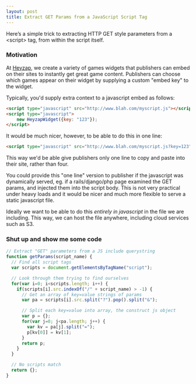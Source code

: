 ```yaml
---
layout: post
title: Extract GET Params from a JavaScript Script Tag
---
```


Here’s a simple trick to extracting HTTP GET style parameters from a &lt;script&gt; tag, from within the script itself.

### Motivation

At [Heyzap](http://www.heyzap.com), we create a variety of games widgets that publishers can embed on their sites to instantly get great game content. Publishers can choose which games appear on their widget by supplying a custom "embed key" to the widget.

Typically, you'd supply extra context to a javascript embed as follows:

```html
<script type="javascript" src="http://www.blah.com/myscript.js"></script>
<script type="javascript">
    new HeyzapWidget({key: "123"});
</script>
```

It would be much nicer, however, to be able to do this in one line:

```html
<script type="javascript" src="http://www.blah.com/myscript.js?key=123"></script>
```

This way we'd be able give publishers only one line to copy and paste into their site, rather than four.

You could provide this "one line" version to publisher if the javascript was dynamically served, eg. if a rails/django/php page examined the GET params, and injected them into the script body. This is not very practical under heavy loads and it would be nicer and much more flexible to serve a static javascript file.

Ideally we want to be able to do this *entirely in javascript* in the file we are including. This way, we can host the file anywhere, including cloud services such as S3.

### Shut up and show me some code

```javascript
// Extract "GET" parameters from a JS include querystring
function getParams(script_name) {
  // Find all script tags
  var scripts = document.getElementsByTagName("script");

  // Look through them trying to find ourselves
  for(var i=0; i<scripts.length; i++) {
    if(scripts[i].src.indexOf("/" + script_name) > -1) {
      // Get an array of key=value strings of params
      var pa = scripts[i].src.split("?").pop().split("&");

      // Split each key=value into array, the construct js object
      var p = {};
      for(var j=0; j<pa.length; j++) {
        var kv = pa[j].split("=");
        p[kv[0]] = kv[1];
      }
      return p;
    }
  }

  // No scripts match
  return {};
}
```

